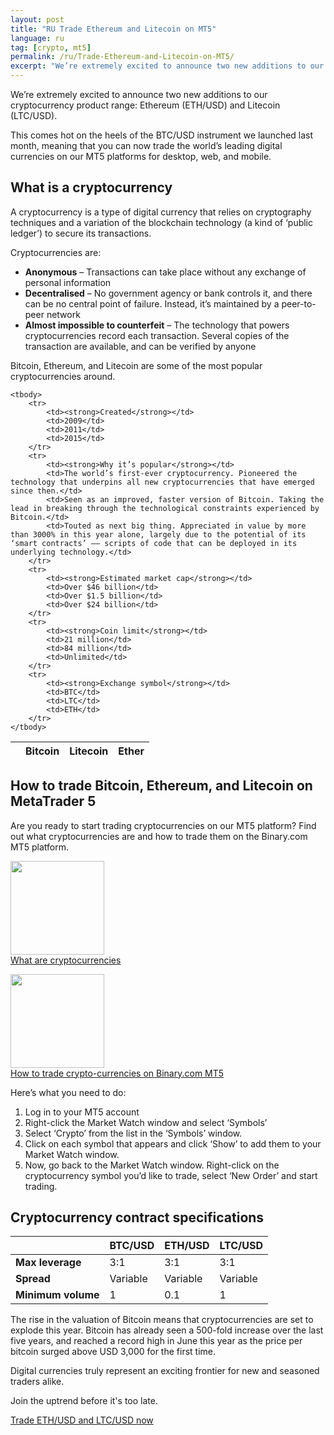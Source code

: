 ```yaml
---
layout: post
title: "RU Trade Ethereum and Litecoin on MT5"
language: ru
tag: [crypto, mt5]
permalink: /ru/Trade-Ethereum-and-Litecoin-on-MT5/
excerpt: "We’re extremely excited to announce two new additions to our cryptocurrency product range: Ethereum (ETH/USD) and Litecoin (LTC/USD)..."
---
```

We’re extremely excited to announce two new additions to our cryptocurrency product range: Ethereum (ETH/USD) and Litecoin (LTC/USD).
 
This comes hot on the heels of the BTC/USD instrument we launched last month, meaning that you can now trade the world’s leading digital currencies on our MT5 platforms for desktop, web, and mobile.
 
<h2>What is a cryptocurrency</h2>
A cryptocurrency is a type of digital currency that relies on cryptography techniques and a variation of the blockchain technology (a kind of ‘public ledger’) to secure its transactions.

Cryptocurrencies are:

<ul class="bullet">
<li><strong>Anonymous</strong> – Transactions can take place without any exchange of personal information</li>
<li><strong>Decentralised</strong> – No government agency or bank controls it, and there can be no central point of failure. Instead, it’s maintained by a peer-to-peer network</li>
<li><strong>Almost impossible to counterfeit</strong> – The technology that powers cryptocurrencies record each transaction. Several copies of the transaction are available, and can be verified by anyone</li>
</ul>

Bitcoin, Ethereum, and Litecoin are some of the most popular cryptocurrencies around.

<table>
	<thead>
		<tr>
			<th></th>
			<th><strong>Bitcoin</strong></th>
			<th><strong>Litecoin</strong></th>
			<th><strong>Ether</strong></th>
		</tr>
	</thead>

	<tbody>
		<tr>
			<td><strong>Created</strong></td>
			<td>2009</td>
			<td>2011</td>
			<td>2015</td>
		</tr>
		<tr>
			<td><strong>Why it’s popular</strong></td>
			<td>The world’s first-ever cryptocurrency. Pioneered the technology that underpins all new cryptocurrencies that have emerged since then.</td>
			<td>Seen as an improved, faster version of Bitcoin. Taking the lead in breaking through the technological constraints experienced by Bitcoin.</td>
			<td>Touted as next big thing. Appreciated in value by more than 3000% in this year alone, largely due to the potential of its ‘smart contracts’ –– scripts of code that can be deployed in its underlying technology.</td>
		</tr>
		<tr>
			<td><strong>Estimated market cap</strong></td>
			<td>Over $46 billion</td>
			<td>Over $1.5 billion</td>
			<td>Over $24 billion</td>
		</tr>
		<tr>
			<td><strong>Coin limit</strong></td>
			<td>21 million</td>
			<td>84 million</td>
			<td>Unlimited</td>
		</tr>
		<tr>
			<td><strong>Exchange symbol</strong></td>
			<td>BTC</td>
			<td>LTC</td>
			<td>ETH</td>
		</tr>
	</tbody>
</table>

<h2>How to trade Bitcoin, Ethereum, and Litecoin on MetaTrader 5</h2>
<p>Are you ready to start trading cryptocurrencies on our MT5 platform? Find out what cryptocurrencies are and how to trade them on the Binary.com MT5 platform.</p>


<div class="row">
	<div class="col-md-6">
		<p class="p--action"><a href="https://shop.binary.com/collections/cryptocurrencies/products/what-are-cryptocurrencies"><img src="https://offers.binary.com/binary/customer-io/images/cryptocurrency.jpg" alt="" width="150"><br />What are cryptocurrencies</a></p>
	</div>
	<div class="col-md-6">
		<p class="p--action"><a href="https://shop.binary.com/collections/cryptocurrencies/products/how-to-trade-cryptocurrencies-on-mt5"><img src="https://offers.binary.com/binary/customer-io/images/cryptocurrency.jpg" alt="" width="150"><br />How to trade crypto-currencies on Binary.com MT5</a></p>
	</div>
</div>	


<p>Here’s what you need to do:</p>
<ol>
<li>Log in to your MT5 account</li>
<li>Right-click the Market Watch window and select ‘Symbols’</li>
<li>Select ‘Crypto’ from the list in the ‘Symbols’ window.</li>
<li>Click on each symbol that appears and click ‘Show’ to add them to your Market Watch window.</li>
<li>Now, go back to the Market Watch window. Right-click on the cryptocurrency symbol you’d like to trade, select ‘New Order’ and start trading.</li>
</ol>
<h2>Cryptocurrency contract specifications</h2>    
<table>
	<thead>
		<tr>
			<th></th>
			<th><strong>BTC/USD</strong></th>
			<th><strong>ETH/USD</strong></th>
			<th><strong>LTC/USD</strong></th>
		</tr>
	</thead>												
	<tbody>
		<tr>
			<td><strong>Max leverage</strong></td>
			<td>3:1</td>
			<td>3:1</td>
			<td>3:1</td>
		</tr>
		<tr>
			<td><strong>Spread</strong></td>
			<td>Variable</td>
			<td>Variable</td>
			<td>Variable</td>
		</tr>
		<tr>
			<td><strong>Minimum volume</strong></td>
			<td>1</td>
			<td>0.1</td>
			<td>1</td>
		</tr>
	</tbody>
</table>
The rise in the valuation of Bitcoin means that cryptocurrencies are set to explode this year. Bitcoin has already seen a 500-fold increase over the last five years, and reached a record high in June this year as the price per bitcoin surged above USD 3,000 for the first time.
 
Digital currencies truly represent an exciting frontier for new and seasoned traders alike.
 
Join the uptrend before it's too late.
			
<div class="cta-lg">
	<a href="https://mt.binary.com/en/user/settings/metatrader.html#financial?utm_source=customerio&utm_medium=email&utm_campaign=eth_ltc_launch" class="button"><span>Trade ETH/USD and LTC/USD now</span></a>	
</div>